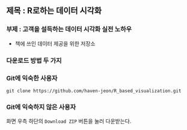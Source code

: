 ## 제목 : R로하는 데이터 시각화 
### 부제 :  고객을 설득하는 데이터 시각화 실전 노하우

* 책에 쓰인 데이터  제공을 위한 저장소 


### 다운로드 방법 두 가지 

### Git에 익숙한 사용자 

```
git clone https://github.com/haven-jeon/R_based_visualization.git
```


### Git에 익숙하지 않은 사용자 

화면 우측 하단의 `Download ZIP` 버튼을 눌러 다운받는다. 










